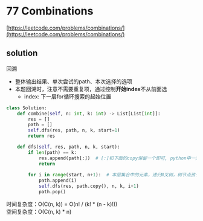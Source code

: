 # 77 Combinations
[https://leetcode.com/problems/combinations/](https://leetcode.com/problems/combinations/)


## solution

回溯
- 整体输出结果、单次尝试的path、本次选择的选项
- 本题回溯时，注意不需要重复项，通过控制**开始index**不从前面选
  - index: 下一层for循环搜索的起始位置

```python
class Solution:
    def combine(self, n: int, k: int) -> List[List[int]]:
        res = []
        path = []
        self.dfs(res, path, n, k, start=1)
        return res

    def dfs(self, res, path, n, k, start):
        if len(path) == k:
            res.append(path[:])  # [:]和下面的copy保留一个即可, python中一定要有
            return
        
        for i in range(start, n+1):  # 本层集合中的元素，递归N叉树，树节点孩子数量就是集合的大小         
            path.append(i)
            self.dfs(res, path.copy(), n, k, i+1)
            path.pop()
```
时间复杂度：O(C(n, k)) = O(n! / (k! * (n - k)!)) <br>
空间复杂度：O(C(n, k) * n)
